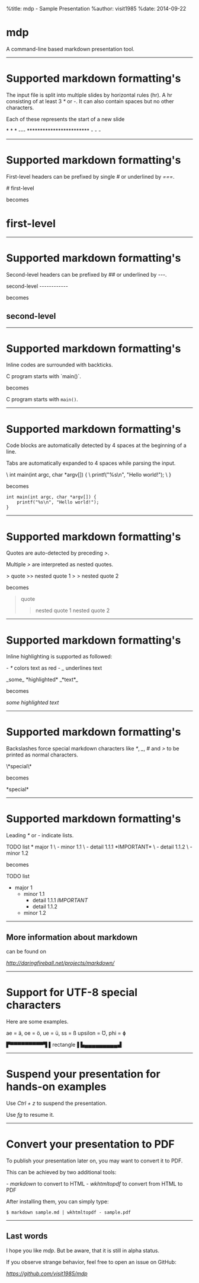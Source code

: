 %title: mdp - Sample Presentation
%author: visit1985
%date: 2014-09-22

mdp
===

A command-line based markdown presentation tool.

-------------------------------------------------

# Supported markdown formatting's

The input file is split into multiple slides by
horizontal rules (hr). A hr consisting of at
least 3 *\** or *-*. It can also contain spaces but
no other characters.

Each of these represents the start of a new slide

\* \* \*
\---
\*\*\*\*\*\*\*\*\*\*\*\*\*\*\*\*\*\*\*\*\*\*\*\*
\- - -

-------------------------------------------------

# Supported markdown formatting's

First-level headers can be prefixed by single *#*
or underlined by *===*.

\# first-level

becomes

# first-level

-------------------------------------------------

# Supported markdown formatting's

Second-level headers can be prefixed by *##* or
underlined by *---*.

second-level
\------------

becomes

second-level
------------


-------------------------------------------------

# Supported markdown formatting's

Inline codes are surrounded with backticks.

C program starts with \`main()\`.

becomes

C program starts with `main()`.

-------------------------------------------------

# Supported markdown formatting's

Code blocks are automatically detected by 4
spaces at the beginning of a line.

Tabs are automatically expanded to 4 spaces
while parsing the input.

\    int main(int argc, char \*argv[]) {
\        printf("%s\\n", "Hello world!");
\    }

becomes

    int main(int argc, char *argv[]) {
        printf("%s\n", "Hello world!");
    }

-------------------------------------------------

# Supported markdown formatting's

Quotes are auto-detected by preceding *>*.

Multiple *>* are interpreted as nested quotes.

\> quote
\>> nested quote 1
\> > nested quote 2

becomes

> quote
>> nested quote 1
> > nested quote 2

-------------------------------------------------

# Supported markdown formatting's

Inline highlighting is supported as followed:

\- *\** colors text as red
\- *\_* underlines text

\_some\_ \*highlighted\* \_\*text\*\_

becomes

_some_ *highlighted* _*text*_

-------------------------------------------------

# Supported markdown formatting's

Backslashes force special markdown characters
like *\**, *\_*, *#* and *>* to be printed as normal
characters.

\\\*special\\\*

becomes

\*special\*

-------------------------------------------------

# Supported markdown formatting's

Leading *\** or *-* indicate lists.

TODO list
\* major 1
\    \- minor 1.1
\        \- detail 1.1.1 \*IMPORTANT\*
\        \- detail 1.1.2
\    \- minor 1.2

becomes

TODO list
* major 1
    - minor 1.1
        - detail 1.1.1 *IMPORTANT*
        - detail 1.1.2
    - minor 1.2

-------------------------------------------------

## More information about markdown

can be found on

_http://daringfireball.net/projects/markdown/_

-------------------------------------------------

# Support for UTF-8 special characters

Here are some examples.

ae = ä, oe = ö, ue = ü, ss = ß
upsilon = Ʊ, phi = ɸ

▛▀▀▀▀▀▀▀▀▀▜
▌rectangle▐
▙▄▄▄▄▄▄▄▄▄▟


-------------------------------------------------

# Suspend your presentation for hands-on examples

Use *Ctrl + z* to suspend the presentation.

Use *fg* to resume it.

-------------------------------------------------

# Convert your presentation to PDF

To publish your presentation later on, you may
want to convert it to PDF.

This can be achieved by two additional tools:

\- *markdown* to convert to HTML
\- *wkhtmltopdf* to convert from HTML to PDF

After installing them, you can simply type:

    $ markdown sample.md | wkhtmltopdf - sample.pdf

-------------------------------------------------

## Last words

I hope you like *mdp*. But be aware, that it is
still in alpha status.

If you observe strange behavior, feel free to
open an issue on GitHub:

_https://github.com/visit1985/mdp_



